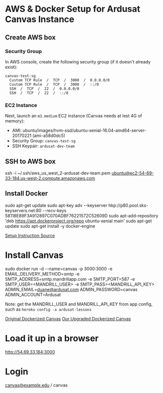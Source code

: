# AWS & Docker Setup for Ardusat Canvas Instance

## Create AWS box

### Security Group

In AWS console, create the following security group (if it doesn't already exist):

```
canvas-test-sg
  Custom TCP Rule  /  TCP  /  3000  /  0.0.0.0/0
  Custom TCP Rule  /  TCP  /  3000  /  ::/0
  SSH  /  TCP  /  22  /  0.0.0.0/0
  SSH  /  TCP  /  22  /  ::/0
```

### EC2 Instance

Next, launch an `m3.medium` EC2 instance (Canvas needs at lest 4G of memory):

- AMI: ubuntu/images/hvm-ssd/ubuntu-xenial-16.04-amd64-server-20170221 (ami-a58d0dc5)
- Security Group: `canvas-test-sg`
- SSH Keypair: `ardusat-dev-team`

## SSH to AWS box

ssh -i ~/.ssh/aws_us_west_2-ardusat-dev-team.pem ubuntu@ec2-54-69-33-184.us-west-2.compute.amazonaws.com

## Install Docker

sudo apt-get update
sudo apt-key adv --keyserver hkp://p80.pool.sks-keyservers.net:80 --recv-keys 58118E89F3A912897C070ADBF76221572C52609D
sudo apt-add-repository 'deb https://apt.dockerproject.org/repo ubuntu-xenial main'
sudo apt-get update
sudo apt-get install -y docker-engine

[Setup Instruction Source](https://www.digitalocean.com/community/tutorials/how-to-install-and-use-docker-on-ubuntu-16-04)

# Install Canvas

sudo docker run -d --name=canvas -p 3000:3000 -e EMAIL_DELIVERY_METHOD=smtp -e SMTP_ADDRESS=smtp.mandrillapp.com -e SMTP_PORT=587 -e SMTP_USER=<MANDRILL_USER> -e SMTP_PASS=<MANDRILL_API_KEY> ADMIN_EMAIL=duane@ardusat.com ADMIN_PASSWORD=canvas ADMIN_ACCOUNT=Ardusat

Note: get the MANDRILL_USER and MANDRILL_API_KEY from app config, such as `heroku config -a ardusat-lessons`

[Original Dockerized Canvas](https://hub.docker.com/r/lbjay/canvas-docker/)
[Our Upgraded Dockerized Canvas](https://github.com/ArduSat/canvas-docker)


# Load it up in a browser

http://54.69.33.184:3000

# Login

canvas@example.edu / canvas
